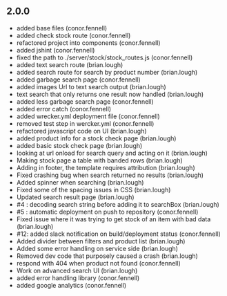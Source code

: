 ## 2.0.0
- added base files (conor.fennell)
- added check stock route (conor.fennell)
- refactored project into components (conor.fennell)
- added jshint (conor.fennell)
- fixed the path to ./server/stock/stock_routes.js (conor.fennell)
- added text search route (brian.lough)
- added search route for search by product number (brian.lough)
- added garbage search page (conor.fennell)
- added images Url to text search output (brian.lough)
- text search that only returns one result now handled (brian.lough)
- added less garbage search page (conor.fennell)
- added error catch (conor.fennell)
- added wrecker.yml deployment file (conor.fennell)
- removed test step in wercker.yml (conor.fennell)
- refactored javascript code on UI (brian.lough)
- added product info for a stock check page (brian.lough)
- added basic stock check page (brian.lough)
- looking at url onload for search query and acting on it (brian.lough)
- Making stock page a table with banded rows (brian.lough)
- Adding in footer, the template requires attribution (brian.lough)
- Fixed crashing bug when search returned no results (brian.lough)
- Added spinner when searching (brian.lough)
- Fixed some of the spacing issues in CSS (brian.lough)
- Updated search result page (brian.lough)
- #4 : decoding search string before adding it to searchBox (brian.lough)
- #5 : automatic deployment on push to repository (conor.fennell)
- Fixed issue where it was trying to get stock of an item with bad data (brian.lough)
- #12: added slack notification on build/deployment status (conor.fennell)
- Added divider between filters and product list (brian.lough)
- Added some error handling on service side (brian.lough)
- Removed dev code that purposely caused a crash (brian.lough)
- respond with 404 when product not found (conor.fennell)
- Work on advanced search UI (brian.lough)
- added error handling library (conor.fennell)
- added google analytics (conor.fennell)
